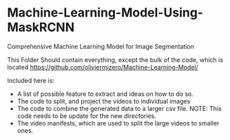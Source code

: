 # Machine-Learning-Model-Using-MaskRCNN
Comprehensive Machine Learning Model for Image Segmentation

This Folder Should contain everything, except the bulk of the code, which is located 
https://github.com/oliviermizero/Machine-Learning-Model/

Included here is:
-	A list of possible feature to extract and ideas on how to do so.
-	The code to split, and project the videos to individual images
-	The code to combine the generated data to a larger csv file. NOTE: This code needs to be update for the new directories.
-	The video manifests, which are used to split the large videos to smaller ones.



